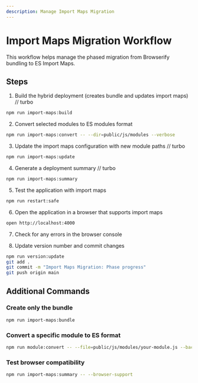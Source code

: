 ```yaml
---
description: Manage Import Maps Migration
---
```


# Import Maps Migration Workflow

This workflow helps manage the phased migration from Browserify bundling to ES Import Maps.

## Steps

1. Build the hybrid deployment (creates bundle and updates import maps)
// turbo
```bash
npm run import-maps:build
```

2. Convert selected modules to ES modules format
```bash
npm run import-maps:convert -- --dir=public/js/modules --verbose
```

3. Update the import maps configuration with new module paths
// turbo
```bash
npm run import-maps:update
```

4. Generate a deployment summary
// turbo
```bash
npm run import-maps:summary
```

5. Test the application with import maps
```bash
npm run restart:safe
```

6. Open the application in a browser that supports import maps
```bash
open http://localhost:4000
```

7. Check for any errors in the browser console

8. Update version number and commit changes
```bash
npm run version:update
git add .
git commit -m "Import Maps Migration: Phase progress"
git push origin main
```

## Additional Commands

### Create only the bundle
```bash
npm run import-maps:bundle
```

### Convert a specific module to ES format
```bash
npm run module:convert -- --file=public/js/modules/your-module.js --backup
```

### Test browser compatibility
```bash
npm run import-maps:summary -- --browser-support
```
